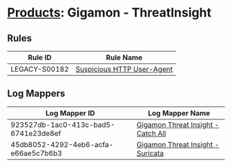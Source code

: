 # [Products](README.md): Gigamon - ThreatInsight

## Rules

|Rule ID|Rule Name|
|----|----|
|LEGACY-S00182|[Suspicious HTTP User-Agent](../rules/LEGACY-S00182.md)|


## Log Mappers

|Log Mapper ID|Log Mapper Name|
|----|----|
|923527db-1ac0-413c-bad5-6741e23de8ef|[Gigamon Threat Insight - Catch All](../mappings/923527db-1ac0-413c-bad5-6741e23de8ef.md)|
|45db8052-4292-4eb6-acfa-e66ae5c7b6b3|[Gigamon Threat Insight - Suricata](../mappings/45db8052-4292-4eb6-acfa-e66ae5c7b6b3.md)|


